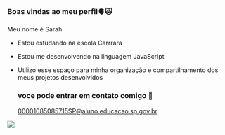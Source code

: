 ### Boas vindas ao meu perfil🫀😻

Meu nome é Sarah

- Estou estudando na escola Carrrara
- Estou me desenvolvendo na linguagem JavaScript
- Utilizo esse espaço para minha organização e compartilhamento dos meus projetos desenvolvidos

  ### voce pode entrar em contato comigo 📧

  00001085085715SP@aluno.educacao.sp.gov.br


 ![](https://media.tenor.com/3mIuxz8LmTkAAAAi/i-dont-care-puss.gif)

